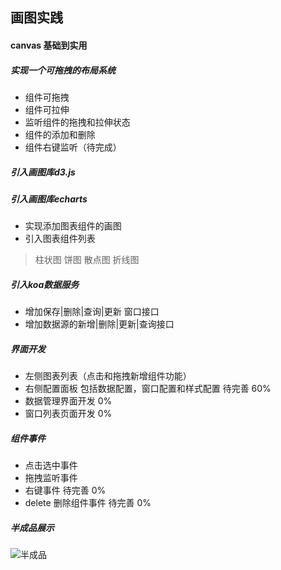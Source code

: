 ## 画图实践

#### canvas 基础到实用



##### 实现一个可拖拽的布局系统
- 组件可拖拽
- 组件可拉伸
- 监听组件的拖拽和拉伸状态
- 组件的添加和删除
- 组件右键监听（待完成）

##### 引入画图库d3.js


##### 引入画图库echarts
- 实现添加图表组件的画图
- 引入图表组件列表
> 柱状图
> 饼图
> 散点图
> 折线图

##### 引入koa数据服务
- 增加保存|删除|查询|更新 窗口接口
- 增加数据源的新增|删除|更新|查询接口

##### 界面开发
- 左侧图表列表（点击和拖拽新增组件功能） 
- 右侧配置面板  包括数据配置，窗口配置和样式配置 待完善 60%
- 数据管理界面开发  0%
- 窗口列表页面开发  0%

##### 组件事件
- 点击选中事件
- 拖拽监听事件
- 右键事件  待完善 0%
- delete 删除组件事件 待完善 0%

##### 半成品展示
![半成品](https://github.com/song111/chart-view/blob/master/src/assets/images/shotscreen.jpeg)
